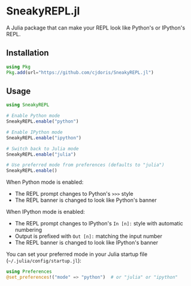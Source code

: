 # SneakyREPL.jl

A Julia package that can make your REPL look like Python's or IPython's REPL.

## Installation

```julia
using Pkg
Pkg.add(url="https://github.com/cjdoris/SneakyREPL.jl")
```

## Usage

```julia
using SneakyREPL

# Enable Python mode
SneakyREPL.enable("python")

# Enable IPython mode
SneakyREPL.enable("ipython")

# Switch back to Julia mode
SneakyREPL.enable("julia")

# Use preferred mode from preferences (defaults to "julia")
SneakyREPL.enable()
```

When Python mode is enabled:
- The REPL prompt changes to Python's `>>>` style
- The REPL banner is changed to look like Python's banner

When IPython mode is enabled:
- The REPL prompt changes to IPython's `In [n]:` style with automatic numbering
- Output is prefixed with `Out [n]:` matching the input number
- The REPL banner is changed to look like IPython's banner

You can set your preferred mode in your Julia startup file (`~/.julia/config/startup.jl`):
```julia
using Preferences
@set_preferences!("mode" => "python")  # or "julia" or "ipython"
```
